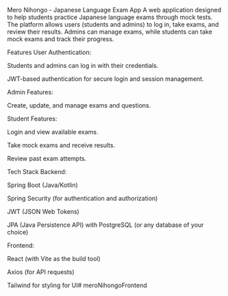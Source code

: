 Mero Nihongo - Japanese Language Exam App
A web application designed to help students practice Japanese language exams through mock tests. The platform allows users (students and admins) to log in, take exams, and review their results. Admins can manage exams, while students can take mock exams and track their progress.

Features
User Authentication:

Students and admins can log in with their credentials.

JWT-based authentication for secure login and session management.

Admin Features:

Create, update, and manage exams and questions.

Student Features:

Login and view available exams.

Take mock exams and receive results.

Review past exam attempts.

Tech Stack
Backend:

Spring Boot (Java/Kotlin)

Spring Security (for authentication and authorization)

JWT (JSON Web Tokens)

JPA (Java Persistence API) with PostgreSQL (or any database of your choice)

Frontend:

React (with Vite as the build tool)

Axios (for API requests)

Tailwind for styling for UI#   m e r o N i h o n g o F r o n t e n d  
 